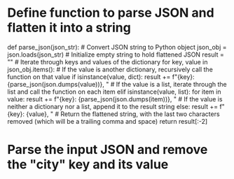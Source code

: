 # Define function to parse JSON and flatten it into a string
def parse_json(json_str):
    # Convert JSON string to Python object
    json_obj = json.loads(json_str)
    # Initialize empty string to hold flattened JSON
    result = ""
    # Iterate through keys and values of the dictionary
    for key, value in json_obj.items():
        # If the value is another dictionary, recursively call the function on that value
        if isinstance(value, dict):
            result += f"{key}: {parse_json(json.dumps(value))}, "
        # If the value is a list, iterate through the list and call the function on each item
        elif isinstance(value, list):
            for item in value:
                result += f"{key}: {parse_json(json.dumps(item))}, "
        # If the value is neither a dictionary nor a list, append it to the result string
        else:
            result += f"{key}: {value}, "
    # Return the flattened string, with the last two characters removed (which will be a trailing comma and space)
    return result[:-2]

# Parse the input JSON and remove the "city" key and its value
